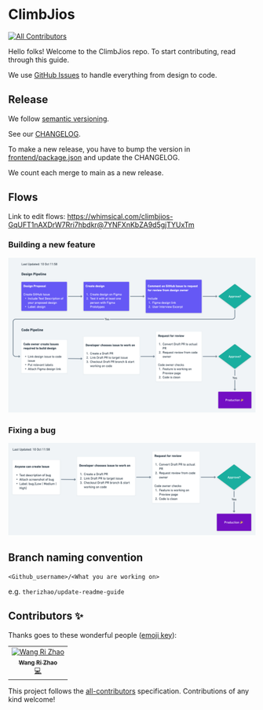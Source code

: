 # ClimbJios
<!-- ALL-CONTRIBUTORS-BADGE:START - Do not remove or modify this section -->
[![All Contributors](https://img.shields.io/badge/all_contributors-1-orange.svg?style=flat-square)](#contributors-)
<!-- ALL-CONTRIBUTORS-BADGE:END -->

Hello folks! Welcome to the ClimbJios repo. To start contributing, read through this guide.

We use [GitHub Issues](https://github.com/climbjios-sg/climbjios-app/issues) to handle everything from design to code.

## Release

We follow [semantic versioning](https://semver.org).

See our [CHANGELOG](https://github.com/climbjios-sg/climbjios-app/blob/main/CHANGELOG.md).

To make a new release, you have to bump the version in [frontend/package.json](https://github.com/climbjios-sg/climbjios-app/blob/main/frontend/package.json) and update the CHANGELOG.

We count each merge to main as a new release.

## Flows

Link to edit flows: https://whimsical.com/climbjios-GqUFT1nAXDrW7Rri7hbdkr@7YNFXnKbZA9d5gjTYUxTm

### Building a new feature

![New Features Pipeline](./assets/new-features-pipeline-10-oct.png)

### Fixing a bug

![Bug Fix Pipeline](./assets/bug-fix-pipeline-10-oct.png)

## Branch naming convention

`<Github_username>/<What you are working on>`

e.g. `therizhao/update-readme-guide`

## Contributors ✨

Thanks goes to these wonderful people ([emoji key](https://allcontributors.org/docs/en/emoji-key)):

<!-- ALL-CONTRIBUTORS-LIST:START - Do not remove or modify this section -->
<!-- prettier-ignore-start -->
<!-- markdownlint-disable -->
<table>
  <tbody>
    <tr>
      <td align="center"><a href="http://therizhao.com"><img src="https://avatars.githubusercontent.com/u/24352004?v=4?s=100" width="100px;" alt="Wang Ri Zhao"/><br /><sub><b>Wang Ri Zhao</b></sub></a><br /><a href="https://github.com/climbjios-sg/climbjios-app/commits?author=therizhao" title="Code">💻</a></td>
    </tr>
  </tbody>
</table>

<!-- markdownlint-restore -->
<!-- prettier-ignore-end -->

<!-- ALL-CONTRIBUTORS-LIST:END -->

This project follows the [all-contributors](https://github.com/all-contributors/all-contributors) specification. Contributions of any kind welcome!